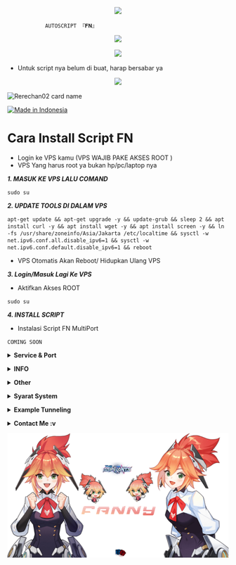 <p align="center">  
    <img src="https://user-images.githubusercontent.com/76937659/153705486-44e6c1b2-74fa-4d44-be1c-36c8fdb83331.gif"/>  
  </p>  
  
  
                AUTOSCRIPT 『𝐅𝐍』  
  
  <p align="center">  
    <img src="https://user-images.githubusercontent.com/76937659/153705486-44e6c1b2-74fa-4d44-be1c-36c8fdb83331.gif"/>  
  </p> 
 
 <p align="center"> 
 <img height=21 src="https://komarev.com/ghpvc/?username=praiman99"> 
 </p>

- Untuk script nya belum di buat, harap bersabar ya

<p align="center">
<img src="https://readme-typing-svg.herokuapp.com?color=%2336BCF7&center=true&vCenter=true&lines=FN+PROJECT" />
</p>

![Rerechan02 card name](https://cardivo.vercel.app/api?name=Rerechan『𝐅𝐍』&description=Hi,%20everyone!%20and%20Nice%20to%20meet%20you%20%F0%9F%91%8B&image=https://raw.githubusercontent.com/Rerechan02/simple-xray/main/funny1.jpg?v=4&backgroundColor=%23ecf0f1&telegram=/&github=Rerechan02&pattern=leaf&colorPattern=%23eaeaea)

<a href="https://t.me/fn_project"><img title="Made in Indonesia" src="https://img.shields.io/badge/MADE%20IN-INDONESIA-SCRIPT?colorA=%23ff0000&colorB=%23ffffff&colorC=%23ff0000&style=for-the-badge"></a>

# Cara Install Script FN
- Login ke VPS kamu (VPS WAJIB PAKE AKSES ROOT )
- VPS Yang harus root ya bukan hp/pc/laptop nya

***1. MASUK KE VPS LALU COMAND***
```
sudo su
```

***2. UPDATE TOOLS DI DALAM VPS***

```
apt-get update && apt-get upgrade -y && update-grub && sleep 2 && apt install curl -y && apt install wget -y && apt install screen -y && ln -fs /usr/share/zoneinfo/Asia/Jakarta /etc/localtime && sysctl -w net.ipv6.conf.all.disable_ipv6=1 && sysctl -w net.ipv6.conf.default.disable_ipv6=1 && reboot
```
- VPS Otomatis Akan Reboot/ Hidupkan Ulang VPS

***3. Login/Masuk Lagi Ke VPS***
- Aktifkan Akses ROOT
```
sudo su
```
***4. INSTALL SCRIPT***
- Instalasi Script FN MultiPort
```
COMING SOON
```

<b><details><summary>Service & Port</summary></b> 
 <p align="center"> 
 <img src="https://telegra.ph/file/5ea099c50949711920149.jpg"/> 
<img src="https://img.shields.io/badge/-Services%20%26%20Port-brightgreen"> 
  
# SSH
```
 - OpenSSH                    : 22, 3303 
 - SSH SSL/TLS                : 443
 - Dropbear                   : 109, 143, 69
 - WebScket Apache2 HTTP      : 80 
 - WebScket Apache2 SSL/TLS   : 443
 - Udp Custom & Request       : 1-65535
```

# OPENVPN
```
OPENVPN TCP  : 1194, 443, 80
OPENVPN UDP  : 22000
```
 
# XRAY MOD
```
- XRAY VMESS WS NON TLS      : 80, 8880
- XRAY VLESS WS NON TLS      : 80, 8880
- XRAY SOCKS5 WS NON TLS     : 80, 8880
- XRAY VMESS WS TLS/SSL      : 443, 2096
- XRAY VLESS WS TLS/SSL      : 443, 2096
- XRAY TROJAN WS TLS/SSL     : 443, 2096
- XRAY SOCKS5 WS TLS/SSL     : 443, 2096
- GOPROXY WEBSOCKET & TCP    : 80, 8880, 8080 & 443, 8443, 2096
```

# V2RAY
```
- V2RAY VMESS WS NON TLS      : 80, 8080, 8880
- V2RAY VLESS WS NON TLS      : 80, 8080, 8880
- V2RAY VMESS WS TLS/SSL      : 443, 2096, 8443
- V2RAY VLESS WS TLS/SSL      : 443, 2096, 8443
- V2RAY TROJAN WS TLS/SSL     : 443, 2096, 8443
```

# OVER TCP XTLS
```
- SSH SSL/TLS 1.0 - 1.3   : 443
- HAPROXY OVER TCP        : 443
- GOPROXY OVER TCP        : 443
```

# OTHER
```
- GRPC     : 443
- NGINX    : 81, 89
- UDPGW    : 7200, 7300
- HAPROXY  : 443
- GOPROXY  : 443, 80, 8080
- APACHE2  : 443, 80, 1080, 5153
- SSLH MOD : 111, 700, 777
- SLOWDNS  : 53, 5300, 3139, 3030
- IGNITER  : 2087
```

# PATH XRAY SERVICE
```
- VMESS    : /vmess /custom [ custom path ]
- VLESS    : /vless
- TROJAN   : /trojan-ws
- IGNITER  : /igniter-go
- SOCKS5   : /socks5
```

# PATH V2RAY SERVICE
```
- VMESS    : /vmessws
- VLESS    : /vlessws
- TROJAN   : /trojan
```

# PATH SSH
```
- SSH WEBSOCKET : /
- SSH DROPBEAR  : /
- SSH TCP SSL   : /
- SSH DIRECT    : /
- OPENSSH       : -
```

# CORE ALL SERVICE
```
- SSLH CORE FunnyVPN
- XRAY CORE MOD DHARAK
- V2RAYFLY CORE V2RAY
- GOPROXY MOD CORE
- HAPROXY ORIGIN CORE
- APACHE2 ORIGIN CORE
```

# FEATURE
```
- CHANGE DNS SERVER
- BLOCK ACCSES TORENT
- INSTALL TCP BBR
- ANTI DDOS PROTECTION
- ACOUNT SUPPORT GAMING
- ACOUNT SUPPORT OPENWRT
- LIMI SPEED / BANDWIDTH
- CEK USER LOGIN - ALL METODE
- TURN ON & OFF SERVICE IN MENU
- SERVICE STREAMING SUPPORT CHEKER
- CEK ALL SERVICE RUNNING OR NOT FOR ABOUT
```

</details>

<b><details><summary>INFO</summary></b> 
## Info  
 ```diff 
 - HAPROXY OVER TCP, GOPROXY WS V2RAY, APACHE2 SSH WEBSOCKET, XRAY MOD, SSLH MOD
 - TELEGRAM= @Rerechan02 / @fn_project
 ``` 
 - made by the owner (Rerechan02),  
  
 - Xray mod dharak, haproxy over tcp for ssh ssl, Goproxy ws use in xray, nginx for loadbalancer, apache2 use in ssh websocket, sslh mod support ssh ws http port 80 
 - Haproxy Over TCP lebih ringan dibandingkan nginx, dan goproxy cocok untuk digunakan pada xray, untuk apache2 hanya akan di gunakan pada ssh websocket  
 ```diff 
 -  
 - Need Permision To Use Script
 ```

## Credit : 
  
 -   Owner Rerechan02  
 -   Original Script by FunnyVPN & Github
 -   Modded and update Script by Rerechan™
  
  
  
  
     <p align="center"><img src="https://img.shields.io/badge/%20COPYRIGHT%20%C2%A9%202023-%20By%20Rerechan02%20『𝐅𝐍』%2C%20Inc-blue"></p> 
 <b> 
 </b> 
 <br> 
</details>

<b><details><summary>Other</summary></b> 
# Server Status 
 <!--start: status pages--> 
 <!-- This summary is generated by Upptime (https://github.com/upptime/upptime) --> 
 <!-- Do not edit this manually, your changes will be overwritten --> 
 <!-- prettier-ignore --> 
 | URL |  | History | Response Time | Uptime | 
 | --- | ------ | ------- | ------------- | ------ | 
 | <img alt="" src="https://icons.duckduckgo.com/ip3/103.150.117.25.ico" height="13"> [SERVER](http://103.150.117.25:81) | 🟩 Up | [Status.go](https://github.com/givps/givps_server_status/commits/HEAD/store.yml) | <details><summary><img alt="Response time graph" src="https://github.com/givps/givps_server_status/blob/master/graphs/biznet/response-time-week.png" height="20"> 1ms</summary><br><a href="https://prof.rerechan02.com/store"><img alt="Response time 1" src="https://img.shields.io/endpoint?url=https%3A%2F%2Fraw.githubusercontent.com%2Fgivps%2Fgivps_server_status%2FHEAD%2Fapi%2Fbiznet%2Fresponse-time.json"></a><br><a href="https://prof.rerechan02.com/store"><img alt="24-hour response time 1" src="https://img.shields.io/endpoint?url=https%3A%2F%2Fraw.githubusercontent.com%2Fgivps%2Fgivps_server_status%2FHEAD%2Fapi%2Fbiznet%2Fresponse-time-day.json"></a><br><a href="https://prof.rerechan02.com/store"><img alt="7-day response time 1" src="https://img.shields.io/endpoint?url=https%3A%2F%2Fraw.githubusercontent.com%2Fgivps%2Fgivps_server_status%2FHEAD%2Fapi%2Fbiznet%2Fresponse-time-week.json"></a><br><a href="https://prof.rerechan02.com/store"><img alt="30-day response time 1" src="https://img.shields.io/endpoint?url=https%3A%2F%2Fraw.githubusercontent.com%2Fgivps%2Fgivps_server_status%2FHEAD%2Fapi%2Fbiznet%2Fresponse-time-month.json"></a><br><a href="https://prof.rerechan02.com/store"><img alt="1-year response time 1" src="https://img.shields.io/endpoint?url=https%3A%2F%2Fraw.githubusercontent.com%2Fgivps%2Fgivps_server_status%2FHEAD%2Fapi%2Fbiznet%2Fresponse-time-year.json"></a></details> | <details><summary><a href="https://prof.rerechan02.com/store">100.00%</a></summary><a href="https://prof.rerechan02.com/store"><img alt="All-time uptime 100.00%" src="https://img.shields.io/endpoint?url=https%3A%2F%2Fraw.githubusercontent.com%2Fgivps%2Fgivps_server_status%2FHEAD%2Fapi%2Fbiznet%2Fuptime.json"></a><br><a href="https://prof.rerechan02.com/store"><img alt="24-hour uptime 100.00%" src="https://img.shields.io/endpoint?url=https%3A%2F%2Fraw.githubusercontent.com%2Fgivps%2Fgivps_server_status%2FHEAD%2Fapi%2Fbiznet%2Fuptime-day.json"></a><br><a href="https://prof.rerechan02.com/store"><img alt="7-day uptime 100.00%" src="https://img.shields.io/endpoint?url=https%3A%2F%2Fraw.githubusercontent.com%2Fgivps%2Fgivps_server_status%2FHEAD%2Fapi%2Fbiznet%2Fuptime-week.json"></a><br><a href="https://prof.rerechan02.com/store"><img alt="30-day uptime 100.00%" src="https://img.shields.io/endpoint?url=https%3A%2F%2Fraw.githubusercontent.com%2Fgivps%2Fgivps_server_status%2FHEAD%2Fapi%2Fbiznet%2Fuptime-month.json"></a><br><a href="https://prof.rerechan02.com/store"><img alt="1-year uptime 100.00%" src="https://img.shields.io/endpoint?url=https%3A%2F%2Fraw.githubusercontent.com%2Fgivps%2Fgivps_server_status%2FHEAD%2Fapi%2Fbiznet%2Fuptime-year.json"></a></details> 
  
 <!--end: status pages--> 
  
[![Hits](https://hits.seeyoufarm.com/api/count/incr/badge.svg?url=https%3A%2F%2Fgithub.com%2Ffisabiliyusri%2FMantap&count_bg=%2379C83D&title_bg=%23555555&icon=monster.svg&icon_color=%23FF0000&title=Di+Lihat&edge_flat=false)](https://hits.seeyoufarm.com) 
 [![Hits](https://hits.seeyoufarm.com/api/count/incr/badge.svg?url=https://github.com/fisabiliyusri/Mantap&count_bg=%2379C83D&title_bg=%23555555&icon=angularjs.svg&icon_color=%23FF0000&title=Di+Lihat&edge_flat=false)](https://hits.seeyoufarm.com) 
 [![Hits](https://hits.seeyoufarm.com/api/count/incr/badge.svg?url=https%3A%2F%2Fgithub.com%2Ffisabiliyusri%2FMantap&count_bg=%2379C83D&title_bg=%23555555&icon=notion.svg&icon_color=%2301021C&title=Di+Lihat&edge_flat=false)](https://hits.seeyoufarm.com) 
 [![Hits](https://hits.seeyoufarm.com/api/count/incr/badge.svg?url=https%3A%2F%2Fgithub.com%2Ffisabiliyusri%2FMantap&count_bg=%2379C83D&title_bg=%23555555&icon=t-mobile.svg&icon_color=%23FAC805&title=Di+Lihat&edge_flat=true)](https://hits.seeyoufarm.com) 
 [![Hits](https://hits.seeyoufarm.com/api/count/incr/badge.svg?url=https://github.com/fisabiliyusri/Mantap&count_bg=%2379C83D&title_bg=%23555555&icon=angular.svg&icon_color=%2338FF00&title=Di+Lihat&edge_flat=false)](https://hits.seeyoufarm.com) 
 [![Hits](https://hits.seeyoufarm.com/api/count/incr/badge.svg?url=https://github.com/fisabiliyusri/Mantap&count_bg=%2379C83D&title_bg=%23555555&icon=pixiv.svg&icon_color=%2300BDFF&title=Di+Lihat&edge_flat=false)](https://hits.seeyoufarm.com)

# 💻 Tech Stack: 
 ![AWS](https://img.shields.io/badge/AWS-%23FF9900.svg?style=plastic&logo=amazon-aws&logoColor=white) ![Azure](https://img.shields.io/badge/azure-%230072C6.svg?style=plastic&logo=azure-devops&logoColor=white) ![Cloudflare](https://img.shields.io/badge/Cloudflare-F38020?style=plastic&logo=Cloudflare&logoColor=white) ![DigitalOcean](https://img.shields.io/badge/DigitalOcean-%230167ff.svg?style=plastic&logo=digitalOcean&logoColor=white) ![Google Cloud](https://img.shields.io/badge/Google%20Cloud-%234285F4.svg?style=plastic&logo=google-cloud&logoColor=white) ![OpenStack](https://img.shields.io/badge/Openstack-%23f01742.svg?style=plastic&logo=openstack&logoColor=white) ![Scaleway](https://img.shields.io/badge/SCALEWAY-%234f0599.svg?style=plastic&logo=scaleway&logoColor=white) 

### 
  
 <h2 align="left">🛠 Language and tools</h2> 
  
 ### 
  
 <div align="left"> 
   <img src="https://cdn.jsdelivr.net/gh/devicons/devicon/icons/ubuntu/ubuntu-plain.svg" height="40" alt="ubuntu logo"  /> 
   <img width="12" /> 
   <img src="https://cdn.jsdelivr.net/gh/devicons/devicon/icons/putty/putty-original.svg" height="40" alt="putty logo"  /> 
   <img width="12" /> 
   <img src="https://cdn.jsdelivr.net/gh/devicons/devicon/icons/linux/linux-original.svg" height="40" alt="linux logo"  /> 
   <img width="12" /> 
   <img src="https://cdn.jsdelivr.net/gh/devicons/devicon/icons/java/java-original.svg" height="40" alt="java logo"  /> 
   <img width="12" /> 
   <img src="https://cdn.jsdelivr.net/gh/devicons/devicon/icons/azure/azure-original.svg" height="40" alt="azure logo"  /> 
   <img width="12" /> 
   <img src="https://cdn.jsdelivr.net/gh/devicons/devicon/icons/windows8/windows8-original.svg" height="40" alt="windows8 logo"  /> 
 </div> 
  
 ###
[![My Skills](https://skillicons.dev/icons?i=java,linux,js,html,css,python,php,bash,azure,docker,gcp)](https://skillicons.dev)

 # 📊 GitHub Stats: 
 ![](https://github-readme-stats.vercel.app/api?username=rullpqh&theme=dark&hide_border=false&include_all_commits=false&count_private=false)<br/> 
 ![](https://github-readme-streak-stats.herokuapp.com/?user=rullpqh&theme=dark&hide_border=false)<br/> 
 ![](https://github-readme-stats.vercel.app/api/top-langs/?username=rullpqh&theme=dark&hide_border=false&include_all_commits=false&count_private=false&layout=compact) 
  
 ### ✍️ Random Dev Quote 
 ![](https://quotes-github-readme.vercel.app/api?type=horizontal&theme=tokyonight) 
  
 --- 
 
## (ANALYSIS) 
 <p align="center"> 
  
 <a href="https://github.com/Rerechan02"> 
  
   <img height="180em" src="https://github-readme-stats-eight-theta.vercel.app/api?username=Rerechan02&show_icons=true&theme=algolia&include_all_commits=true&count_private=true"/> 
  
   <img height="180em" src="https://github-readme-stats-eight-theta.vercel.app/api/top-langs/?username=Rerechan02&layout=compact&langs_count=8&theme=algolia"/> 
  
 </a> 
 </p>

## Stargazers over time 
  
 [![Stargazers over time](https://starchart.cc/firdaus-rx/AutoScriptXray.svg)](https://starchart.cc/firdaus-rx/autoscript)

</details>

<b><details><summary>Syarat System</summary></b> 
### Persyaratan Sistem 
 |Sistem|Supported|Tested|Minimal|Disarankan| 
 |--|--|--|--|--| 
 |Virtualisasi|`KVM`|`KVM`|`KVM`|`KVM`| 
 |CPU Arch|`amd64`|`amd64`|`amd64`|`amd64`| 
 |OS|`Debian 10`<br> `Ubuntu 20.04`|`Debian 10`<br> `Ubuntu 20.04`|`Debian 10`|`Debian 10`| 
 |OS Arch|`64 Bit`|`64 Bit`|`64 Bit`|`64 Bit`|`64 Bit`| 
 |CPU|-|`1 Core`|`1 Core`|`2 Cores` *atau lebih*| 
 |RAM|-|`512 MB`|`1 GB`|`2 GB` *atau lebih*| 
 |Storage|-|`20 GB`|`15 GB`|`20 GB` *atau lebih*| 
 |Network|*1xIPv4<br> Disable IPv6<br> Open Port*|*1xIPv4<br> Disable IPv6<br> Open Port*|*1xIPv4<br> Disable IPv6<br> Open Port*|*1xIPv4<br> Disable IPv6<br> Open Port*| 
 |ISP|*AWS Lightsail<br> DigitalOcean<br> Linode<br> Vultr<br> OVH<br> iTLDC<br> APIK Media<br> Atha Media<br> Biznet<br> Media Antar Nusa<br> IP ServerOne*|*AWS Lightsail*|-|-| 

|Tunnel|Path|APIKey|user|pass|expi|core|UUID|
 |--|--|--|--|--|--|--|--|
 |SSH/OpenVPN|/|✅|✅|✅|✅|⛔️|⛔️|  
 |VMess|/vmess|✅|✅|⛔️|✅|✅|✅|  
 |VLess|/vless|✅|✅|⛔️|✅|✅|✅|  
 |Trojan|/trojan|✅|✅|⛔️|✅|✅|✅|  
 |Socks5|/socks5|✅|✅|✅|✅|✅|⛔️|  
 |Igniter-Go|/igniter-go|✅|✅|✅|✅|✅|✅|  
 |UDP Custom|/|✅|✅|✅|✅|✅|⛔️|  
 **Catatan**
 ✅ - Diperlukan
 ⛔️ - Tidak digunakan  
  
## Response 
  
 Success 
  
     { 
             "ok": true, 
             ... 
     } 
  
 Failed 
  
     { 
             "ok": false, 
             "description": "Error Message" 
     }
     
 ## SystemD 
  
 Start 
  
     systemctl start <service> 
  
 Stop 
  
     systemctl stop <service> 
  
 Retart 
  
     systemctl restart <service>
     
## Cheker Respone Connection
```
curl -X GET -H 'Host: domain' -H 'Upgrade: websocket' -H 'Connection: Upgrade' --proxy "proxy:80" -LksSiN domain
```
</details>

<b><details><summary>Example Tunneling</summary></b>
## SSH
- SSH WEBSOCKET HTTP:
```
GET /path HTTP/1.1[crlf]Host: [host_port][crlf]Upgrade: websocket[crlf][crlf]
```
- SSH WEBSOCKET HTTPS:
```
GET wss://[host]/path HTTP/1.1[crlf]Host: [host_port][crlf]Upgrade: websocket[crlf][crlf]
```
- SSH DROPBEAR
```
CONNECT /path HTTP/1.0[crlf]Host: [host_port][crlf][crlf]
```
- SSH SSL/STUNNEL
```
CONNECT [host_port] HTTP/1.0[crlf][crlf]
```
- SSH RANDOM BUG SSL/SNI
```
[rotate=bug1.com;bug2.com]
```
## XRAY/V2RAY
- HTTP
```
{
		"inbounds": [],
		"outbounds": [
				{
						"mux": {
								"enabled": false
						},
						"protocol": "method",
						"settings": {
								"vnext": [
										{
												"address": "bug.com",
												"port": 80,
												"users": [
														{
																"alterId": 0,
																"id": "uuid",
																"level": 8,
																"security": "auto"
														}
												]
										}
								]
						},
						"streamSettings": {
								"network": "ws",
								"security": "none",
								"wsSettings": {
										"headers": {
												"Host": "subdomain"
										},
										"path": "/path"
								}
						},
						"tag": "METHOD"
				}
		],
		"policy": {
				"levels": {
						"8": {
								"connIdle": 300,
								"downlinkOnly": 1,
								"handshake": 4,
								"uplinkOnly": 1
						}
				}
		}
}
```
- HTTPS
```
{
		"inbounds": [],
		"outbounds": [
				{
						"mux": {
								"enabled": false
						},
						"protocol": "method",
						"settings": {
								"vnext": [
										{
												"address": "bug.com",
												"port": 443,
												"users": [
														{
																"alterId": 0,
																"id": "uuid",
																"level": 8,
																"security": "auto"
														}
												]
										}
								]
						},
						"streamSettings": {
								"network": "ws",
								"security": "tls",
								"tlsSettings": {
										"allowInsecure": false,
										"serverName": "subdomain"
								},
								"wsSettings": {
										"headers": {
												"Host": "subdomain"
										},
										"path": "/path"
								}
						},
						"tag": "METHOD"
				}
		],
		"policy": {
				"levels": {
						"8": {
								"connIdle": 300,
								"downlinkOnly": 1,
								"handshake": 4,
								"uplinkOnly": 1
						}
				}
		}
}
```
## GRPC
```
{
		"inbounds": [],
		"outbounds": [
				{
						"mux": {
								"enabled": false
						},
						"protocol": "method",
						"settings": {
								"vnext": [
										{
												"address": "subdomain",
												"port": 443,
												"users": [
														{
																"alterId": 0,
																"id": "uuid",
																"level": 8,
																"security": "auto"
														}
												]
										}
								]
						},
						"streamSettings": {
								"grpcSettings": {
										"serviceName": "name-service"
								},
								"network": "grpc",
								"security": "tls",
								"tlsSettings": {
										"allowInsecure": true,
										"serverName": "bug.com"
								}
						},
						"tag": "METHOD"
				}
		],
		"policy": {
				"levels": {
						"8": {
								"connIdle": 300,
								"downlinkOnly": 1,
								"handshake": 4,
								"uplinkOnly": 1
						}
				}
		}
}
```

## CLASH
- HTTP
```
proxies:
  - name: nama
    server: bug.com
    port: 80
    type: method
    uuid: uuid
    alterId: 0
    cipher: auto
    tls: false
    skip-cert-verify: true
    servername: subdomain
    network: ws
    ws-opts:
      path: /path
      headers:
        Host: subdomain
    udp: true
```
- HTTPS
```
proxies:
  - name: nama
    server: bug.com
    port: 443
    type: method
    uuid: uuid
    alterId: 0
    cipher: auto
    tls: true
    skip-cert-verify: true
    servername: subdomain
    network: ws
    ws-opts:
      path: /path
      headers:
        Host: subdomain
    udp: true
```
</details>

<b><details><summary>Contact Me :v</summary></b>
## don't forget to join
[![Join WhatsApp Group 1](https://img.shields.io/badge/Join-WhatsApp%20Group1-bl.svg?logo=WhatsApp)](https://chat.whatsapp.com/LlJmbvSQ2DsHTA1EccNGoO)
[![Join WhatsApp Group 2](https://img.shields.io/badge/Join-WhatsApp%20Group2-bl.svg?logo=WhatsApp)](https://chat.whatsapp.com/JcwmcqMAFlG4MhALblHsig)
[![Join Telegram Chanel](https://img.shields.io/badge/Join-Telegram%20Chanel-bl.svg?logo=Telegram)](https://t.me/fn_project)
[![Join Telegram Group](https://img.shields.io/badge/Join-Telegram%20Group-bl.svg?logo=Telegram)](https://t.me/Rerechan0022)
</details>

![image](https://raw.githubusercontent.com/Rerechan02/simple-xray/main/funny2.png)<br></html>
